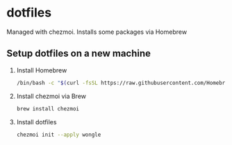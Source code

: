 # dotfiles

Managed with chezmoi.  Installs some packages via Homebrew

## Setup dotfiles on a new machine
1. Install Homebrew

   ```sh
   /bin/bash -c "$(curl -fsSL https://raw.githubusercontent.com/Homebrew/install/HEAD/install.sh)"
   ```
2. Install chezmoi via Brew

   ```sh
   brew install chezmoi
   ```
3. Install dotfiles

   ```sh
   chezmoi init --apply wongle
   ```
